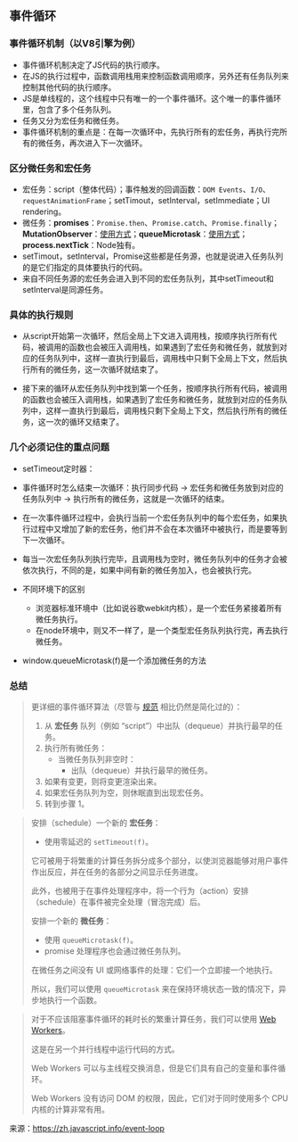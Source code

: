 ## 事件循环

### 事件循环机制（以V8引擎为例）

- 事件循环机制决定了JS代码的执行顺序。
- 在JS的执行过程中，函数调用栈用来控制函数调用顺序，另外还有任务队列来控制其他代码的执行顺序。
- JS是单线程的，这个线程中只有唯一的一个事件循环。这个唯一的事件循环里，包含了多个任务队列。
- 任务又分为宏任务和微任务。
- 事件循环机制的重点是：在每一次循环中，先执行所有的宏任务，再执行完所有的微任务，再次进入下一次循环。



### 区分微任务和宏任务

- 宏任务：script（整体代码）；事件触发的回调函数：`DOM Events`、`I/O`、`requestAnimationFrame`；setTimout，setInterval，setImmediate；UI rendering。
- 微任务：**promises**：`Promise.then`、`Promise.catch`、`Promise.finally`；**MutationObserver**：[使用方式](http://javascript.ruanyifeng.com/dom/mutationobserver.html)；**queueMicrotask**：[使用方式](https://developer.mozilla.org/zh-CN/docs/Web/API/WindowOrWorkerGlobalScope/queueMicrotask)；**process.nextTick**：Node独有。
- setTimout，setInterval，Promise这些都是任务源，也就是说进入任务队列的是它们指定的具体要执行的代码。
- 来自不同任务源的宏任务会进入到不同的宏任务队列，其中setTimeout和setInterval是同源任务。



### 具体的执行规则

- 从script开始第一次循环，然后全局上下文进入调用栈，按顺序执行所有代码，被调用的函数也会被压入调用栈，如果遇到了宏任务和微任务，就放到对应的任务队列中，这样一直执行到最后，调用栈中只剩下全局上下文，然后执行所有的微任务，这一次循环就结束了。

- 接下来的循环从宏任务队列中找到第一个任务，按顺序执行所有代码，被调用的函数也会被压入调用栈，如果遇到了宏任务和微任务，就放到对应的任务队列中，这样一直执行到最后，调用栈只剩下全局上下文，然后执行所有的微任务，这一次的循环又结束了。

  

### 几个必须记住的重点问题

- setTimeout定时器：

- 事件循环时怎么结束一次循环：执行同步代码 -> 宏任务和微任务放到对应的任务队列中 -> 执行所有的微任务，这就是一次循环的结束。
- 在一次事件循环过程中，会执行当前一个宏任务队列中的每个宏任务，如果执行过程中又增加了新的宏任务，他们并不会在本次循环中被执行，而是要等到下一次循环。
- 每当一次宏任务队列执行完毕，且调用栈为空时，微任务队列中的任务才会被依次执行，不同的是，如果中间有新的微任务加入，也会被执行完。
- 不同环境下的区别
  - 浏览器标准环境中（比如说谷歌webkit内核），是一个宏任务紧接着所有微任务执行。
  - 在node环境中，则又不一样了，是一个类型宏任务队列执行完，再去执行微任务。

- window.queueMicrotask(f)是一个添加微任务的方法



### 总结

> 更详细的事件循环算法（尽管与 [规范](https://html.spec.whatwg.org/multipage/webappapis.html#event-loop-processing-model) 相比仍然是简化过的）：
>
> 1. 从 **宏任务** 队列（例如 “script”）中出队（dequeue）并执行最早的任务。
> 2. 执行所有微任务：
>    - 当微任务队列非空时：
>      - 出队（dequeue）并执行最早的微任务。
> 3. 如果有变更，则将变更渲染出来。
> 4. 如果宏任务队列为空，则休眠直到出现宏任务。
> 5. 转到步骤 1。



>安排（schedule）一个新的 **宏任务**：
>
>- 使用零延迟的 `setTimeout(f)`。
>
>它可被用于将繁重的计算任务拆分成多个部分，以使浏览器能够对用户事件作出反应，并在任务的各部分之间显示任务进度。
>
>此外，也被用于在事件处理程序中，将一个行为（action）安排（schedule）在事件被完全处理（冒泡完成）后。
>
>安排一个新的 **微任务**：
>
>- 使用 `queueMicrotask(f)`。
>- promise 处理程序也会通过微任务队列。
>
>在微任务之间没有 UI 或网络事件的处理：它们一个立即接一个地执行。
>
>所以，我们可以使用 `queueMicrotask` 来在保持环境状态一致的情况下，异步地执行一个函数。

> 对于不应该阻塞事件循环的耗时长的繁重计算任务，我们可以使用 [Web Workers](https://html.spec.whatwg.org/multipage/workers.html)。
>
> 这是在另一个并行线程中运行代码的方式。
>
> Web Workers 可以与主线程交换消息，但是它们具有自己的变量和事件循环。
>
> Web Workers 没有访问 DOM 的权限，因此，它们对于同时使用多个 CPU 内核的计算非常有用。

来源：https://zh.javascript.info/event-loop
